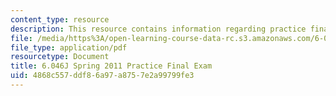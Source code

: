 ```yaml
---
content_type: resource
description: This resource contains information regarding practice final exam.
file: /media/https%3A/open-learning-course-data-rc.s3.amazonaws.com/6-046j-design-and-analysis-of-algorithms-spring-2012/4868c557ddf86a97a8757e2a99799fe3_MIT6_046JS12_final_prac2011.pdf
file_type: application/pdf
resourcetype: Document
title: 6.046J Spring 2011 Practice Final Exam
uid: 4868c557-ddf8-6a97-a875-7e2a99799fe3
---
```

